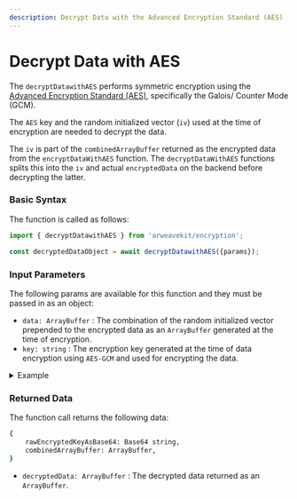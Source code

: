 ```yaml
---
description: Decrypt Data with the Advanced Encryption Standard (AES)
---
```


# Decrypt Data with AES

The `decryptDatawithAES` performs symmetric encryption using the [Advanced Encryption Standard (AES)](https://developer.mozilla.org/en-US/docs/Web/API/SubtleCrypto/encrypt#aes-gcm), specifically the Galois/ Counter Mode (GCM).

The `AES` key and the random initialized vector (`iv`) used at the time of encryption are needed to decrypt the data.

The `iv` is part of the `combinedArrayBuffer` returned as the encrypted data from the `encryptDataWithAES` function. The `decryptDataWithAES` functions splits this into the `iv` and actual `encryptedData` on the backend before decrypting the latter.

### Basic Syntax

The function is called as follows:

```javascript
import { decryptDatawithAES } from 'arweavekit/encryption';

const decryptedDataObject = await decryptDatawithAES({params});
```

### Input Parameters

The following params are available for this function and they must be passed in as an object:

* `data: ArrayBuffer` : The combination of the random initialized vector prepended to the encrypted data as an `ArrayBuffer` generated at the time of encryption.
* `key: string` : The encryption key generated at the time of data encryption using `AES-GCM` and used for encrypting the data.

<details>

<summary>Example</summary>

```javascript
const decryptedDataObject = await decryptDatawithAES({
    data: ArrayBuffer,
    key: string,
});
```

This encrypts the provided `ArrayBuffer` using the `AES-GCM` encryption method.

</details>

### Returned Data

The function call returns the following data:

```bash
{
    rawEncryptedKeyAsBase64: Base64 string,
    combinedArrayBuffer: ArrayBuffer,
}
```

* `decryptedData: ArrayBuffer` : The decrypted data returned as an `ArrayBuffer`.
